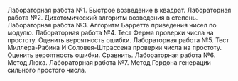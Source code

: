 Лабораторная работа №1. Быстрое возведение в квадрат. 
Лабораторная работа №2. Дихотомический алгоритм возведения в степень. 
Лабораторная работа №3. Алгоритм Барретта приведения чисел по модулю. 
Лабораторная работа №4. Тест Ферма проверки числа на простоту. Оценить вероятность ошибки. 
Лабораторная работа №5. Тест Миллера-Рабина И Соловея-Штрассена проверки числа на 
простоту. Оценить вероятность ошибки. Сравнить. 
Лабораторная работа №6. Метод Люка. 
Лабораторная работа №7. Метод Гордона генерации сильного простого числа.
